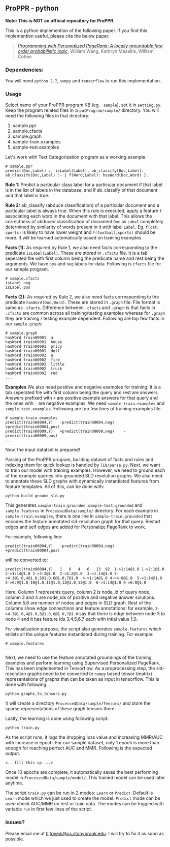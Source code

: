 ## ProPPR - python


**Note: This is NOT an official repository for ProPPR.**

This is a python implemention of the following paper. If you find this implemention useful, please cite the below paper.

> *[Programming with Personalized PageRank: A locally groundable first order probabilistic logic](http://arxiv.org/abs/1511.02799)*, William Wang, Kathryn Mazaitis, William Cohen


### Dependencies:
You will need ```python 2.7```, `numpy` and ```tensorflow``` to run this implementation.

### Usage

Select name of your ProPPR program KB (eg. ``` sample```), set it in `setting.py`. Keep the program related files in ```InputProgram/sample/``` directory. You will need the following files in that directory:
   1. sample.ppr
   2. sample.cfacts
   3. sample.graph
   4. sample-train.examples
   5. sample-test.examples

Let's work with Text Categorization program as a working example. 

```
# sample.ppr
predict(Doc,Label) :- isLabel(Label), ab_classify(Doc,Label).
ab_classify(Doc,Label) :- { f(Word,Label): hasWord(Doc,Word) }.
```
**Rule 1:** Predict a particular class label for a particular document if that label is in the list of labels in the database, and if ab\_classify of that document and that label is true.

**Rule 2:** ab_classify (abduce classification) of a particular document and a particular label is always true. When this rule is executed, apply a feature `f` associating each word in the document with that label. This allows the correctness of abduced classification of document `Doc` as `Label` completely determined by similarity of words present in it with label `Label`. Eg. `f(cat, sports)` is likely to have lower weight and `f(football,sports)` should be more. It will be learned automatically based on training examples.

**Facts (1):** As required by Rule 1, we also need facts corresponding to the predicate `isLabel(Label)`.  These are stored in `.cfacts` file. It is a tab seperated file with first column being the predicate name and rest being the arguments. We have ```pos``` and `neg` labels for data. Following is `cfacts` file for our sample program.

```
# sample.cfacts
isLabel	neg	
isLabel	pos	
```

**Facts (2):** As required by Rule 2, we also need facts corresponding to the predicate `hasWord(Doc,Word)`.  These are stored in `.graph` file. File format is same as `.cfacts`. Difference between `.cfacts` and `.graph` is that facts in `.cfacts` are common across all training/testing examples whereas for `.graph` they are training / testing example dependent. Following  are top few facts in our `sample.graph`:

```
# sample.graph
hasWord	train00001	a    
hasWord	train00001	house    
hasWord	train00001	pricy    
hasWord	train00001	doll    
hasWord	train00002	a    
hasWord	train00002	fire    
hasWord	train00002	little    
hasWord	train00002	truck    
hasWord	train00002	red    
...
```

**Examples** We also need positive and negative examples for training. It is a tab seperated file with first column being the query and rest are answers. Answers prefixed with `+` are positive example answers for that query and the ones with `-` are negative examples. We need `sample-train.examples` and `sample-test.examples`. Following are top few lines of training examples file. 

```
# sample-train.examples
predict(train00004,Y)	-predict(train00004,neg)	+predict(train00004,pos)
predict(train00009,Y)	+predict(train00009,neg)	-predict(train00009,pos)
...
```

Now, the input datatset is prepared!

Parsing of the ProPPR program, building dataset of facts and rules and indexing them for quick lookup is handled by `lib/parse.py`. Next, we want to train our model with training examples. However, we need to ground each of the example queries into grounded SLD resolution graphs. We also need to annotate these SLD graphs with dynamically instantiated features from feature templates. All of this, can be done with:

```
python build_ground_sld.py
```

This generates `sample-train.grounded`, `sample-test.grounded` and `sample.features` in `ProcessedData/sample/` directory. For each example in `sample-train.examples`, there is one line in `sample-train.grounded` that encodes the feature annotated sld-resolution graph for that query. Restart edges and self edges are added for Personalize PageRank to work.

For example, following line:
```
predict(train00004,Y)	-predict(train00004,neg)	+predict(train00004,pos)
```
will be converted to:
```
predict(train00004,Y).	1	6	4	6	13	92	1->1:14@1.0	1->2:1@1.0	2->1:14@1.0	2->3:2@1.0	2->5:2@1.0	3->1:14@1.0	3->4:3@1.0,4@1.0,5@1.0,6@1.0,7@1.0	4->1:14@1.0	4->4:8@1.0	5->1:14@1.0	5->6:9@1.0,10@1.0,11@1.0,12@1.0,13@1.0	6->1:14@1.0	6->6:8@1.0
```

Here, Column 1 represents query, column 2 is node_id of query node, column 3 and 4 are node_ids of positive and negative answer solutions. Column 5,6 are number of nodes and edges in SLD graph. Rest of the columns show edge connections and feature annotations: for example, `3->4:3@1.0,4@1.0,5@1.0,6@1.0,7@1.0` say that there is edge between node 3 to node 4 and it has feature ids 3,4,5,6,7 each with intial value 1.0. 

For visualization purpose, the script also generates `sample.features` which enlists all the unique features instantiated during training. For example:

```
# sample.features
...
```


Next, we need to use the feature annotated groundings of the training examples and perform learning using Supervised Personalized PageRank. This has been implemented in Tensorflow. As a proprocessing step, the sld-resolution graphs need to be converted to `numpy` based tensor (matrix) representations of graphs that can be taken as input in tensorflow. This is done with following:

```
python graphs_to_tensors.py
```
It will create a directory `ProcessedData/sample/Tensors/` and store the sparse representations of these graph tensors there.


Lastly, the learning is done using following script:

```
python train.py
```

As the script runs, it logs the dropping loss value and increasing MMR/AUC with increase in epoch. For our sample dataset, only 1 epoch is more than enough for reaching perfect AUC and MMR. Following is the expected output.

```
<.. fill this up ...>
```

Once 10 epochs are complete, it automatically saves the best performing model in `ProcessedData/sample/model/`. This trained model can be used later anytime.

The script `train.py` can be run in 2 modes: `Learn` or `Predict`. Default is `Learn`  mode which we just used to create the model. `Predict` mode can be used check AUC/MMR on test or train data. The modes can be toggled with variable `run` in first few lines of the script.



### Issues?

Please email me at [hjtrivedi@cs.stonybrook.edu](mailto:hjtrivedi@cs.stonybrook.edu). I will try to fix it as soon as possible.
